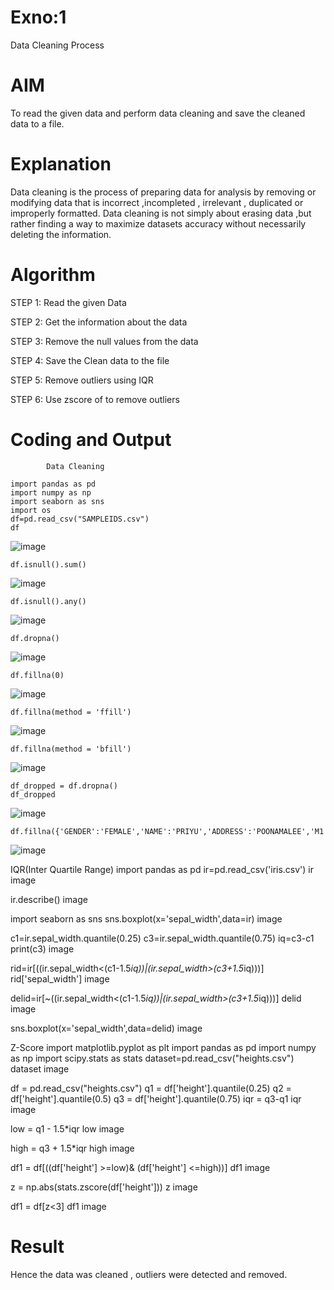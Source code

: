 # Exno:1
Data Cleaning Process

# AIM
To read the given data and perform data cleaning and save the cleaned data to a file.

# Explanation
Data cleaning is the process of preparing data for analysis by removing or modifying data that is incorrect ,incompleted , irrelevant , duplicated or improperly formatted. Data cleaning is not simply about erasing data ,but rather finding a way to maximize datasets accuracy without necessarily deleting the information.

# Algorithm
STEP 1: Read the given Data

STEP 2: Get the information about the data

STEP 3: Remove the null values from the data

STEP 4: Save the Clean data to the file

STEP 5: Remove outliers using IQR

STEP 6: Use zscore of to remove outliers

# Coding and Output
            Data Cleaning
```
import pandas as pd
import numpy as np
import seaborn as sns
import os 
df=pd.read_csv("SAMPLEIDS.csv")
df
```
![image](https://github.com/Vanisha0609/exno1/assets/119104009/b4a63d26-4e98-4503-9c6b-0c831a453164)
```
df.isnull().sum()
```
![image](https://github.com/Vanisha0609/exno1/assets/119104009/b73a58b9-a3b7-4b6e-9260-32178dd92a35)
```
df.isnull().any()
```
![image](https://github.com/Vanisha0609/exno1/assets/119104009/6c0ee64b-171f-46ae-8c3b-3608575acd79)
```
df.dropna()
```
![image](https://github.com/Vanisha0609/exno1/assets/119104009/f6e7500a-a6c0-4c77-8d34-e573f06c8541)
```
df.fillna(0)
```
![image](https://github.com/Vanisha0609/exno1/assets/119104009/6712ec53-e2c1-49c6-a189-301e6ae8a563)
```
df.fillna(method = 'ffill')
```
![image](https://github.com/Vanisha0609/exno1/assets/119104009/06632d28-0c06-46a6-adc5-18fd26e0cdee)
```
df.fillna(method = 'bfill')
```
![image](https://github.com/Vanisha0609/exno1/assets/119104009/13b13584-662a-4760-b684-8bb4048f76c0)
```
df_dropped = df.dropna()
df_dropped
```
![image](https://github.com/Vanisha0609/exno1/assets/119104009/d4e068d9-05e9-436b-9d06-08cf5a04d91d)
```
df.fillna({'GENDER':'FEMALE','NAME':'PRIYU','ADDRESS':'POONAMALEE','M1':98,'M2':87,'M3':76,'M4':92,'TOTAL':305,'AVG':89.999999})
```
![image](https://github.com/Vanisha0609/exno1/assets/119104009/2b0a9567-b4eb-46b8-9738-b59359f79bc5)

IQR(Inter Quartile Range)
import pandas as pd
ir=pd.read_csv('iris.csv')
ir
image

ir.describe()
image

import seaborn as sns
sns.boxplot(x='sepal_width',data=ir)
image

c1=ir.sepal_width.quantile(0.25)
c3=ir.sepal_width.quantile(0.75)
iq=c3-c1
print(c3)
image

rid=ir[((ir.sepal_width<(c1-1.5*iq))|(ir.sepal_width>(c3+1.5*iq)))]
rid['sepal_width']
image

delid=ir[~((ir.sepal_width<(c1-1.5*iq))|(ir.sepal_width>(c3+1.5*iq)))]
delid
image

sns.boxplot(x='sepal_width',data=delid)
image

Z-Score
import matplotlib.pyplot as plt
import pandas as pd
import numpy as np
import scipy.stats as stats
dataset=pd.read_csv("heights.csv")
dataset
image

df = pd.read_csv("heights.csv")
q1 = df['height'].quantile(0.25)
q2 = df['height'].quantile(0.5)
q3 = df['height'].quantile(0.75)
iqr = q3-q1
iqr
image

low = q1 - 1.5*iqr
low
image

high = q3 + 1.5*iqr
high
image

df1 = df[((df['height'] >=low)& (df['height'] <=high))]
df1
image

z = np.abs(stats.zscore(df['height']))
z
image

df1 = df[z<3]
df1
image


# Result
Hence the data was cleaned , outliers were detected and removed.
